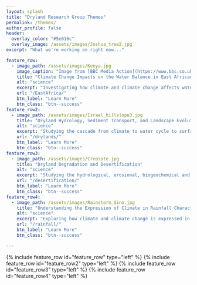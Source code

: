 ```yaml
---
layout: splash
title: "Dryland Research Group Themes"
permalink: /themes/
author_profile: false
header:
  overlay_color: "#5e616c"
  overlay_image: /assets/images/Joshua_tree2.jpg
excerpt: "What we're working on right now..."

feature_row:
  - image_path: /assets/images/Kenya.jpg
    image_caption: "Image from [BBC Media Action](https://www.bbc.co.uk/mediaaction/)"
    title: "Climate Change Impacts on the Water Balance in East African Drylands"
    alt: "science"
    excerpt: "Investigating how climate and climate change affects water availability to human society in East African drylands."
    url: "/EastAfrica/"
    btn_label: "Learn More"
    btn_class: "btn--success"
feature_row2:
  - image_path: /assets/images/Israel_hillslope3.jpg
    title: "Dryland Hydrology, Sediment Transport, and Landscape Evolution"
    alt: "science"
    excerpt: "Studying the cascade from climate to water cycle to surface processes to landforms in drylands."
    url: "/drylands/"
    btn_label: "Learn More"
    btn_class: "btn--success"
feature_row3:
  - image_path: /assets/images/Creosote.jpg
    title: "Dryland Degradation and Desertification"
    alt: "science"
    excerpt: "Studying the hydrological, erosional, biogeochemical and anthropogenic controls on land degradation and desertification in dryland ecosystems."
    url: "/desertification/"
    btn_label: "Learn More"
    btn_class: "btn--success"
feature_row4:
  - image_path: /assets/images/Rainstorm_Gino.jpg
    title: "Understanding the Expression of Climate in Rainfall Characteristics"
    alt: "science"
    excerpt: "Exploring how climate and climate change is expressed in sub-daily rainfall characteristics in dryland regions."
    url: "/rainfall/"
    btn_label: "Learn More"
    btn_class: "btn--success"

---
```

{% include feature_row id="feature_row" type="left" %}
{% include feature_row id="feature_row2" type="left" %}
{% include feature_row id="feature_row3" type="left" %}
{% include feature_row id="feature_row4" type="left" %}
